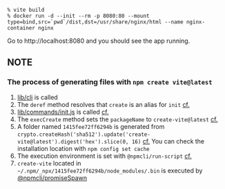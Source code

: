 ```console
% vite build
% docker run -d --init --rm -p 8080:80 --mount type=bind,src=`pwd`/dist,dst=/usr/share/nginx/html --name nginx-container nginx
```

Go to http://localhost:8080 and you should see the app running.

## NOTE

### The process of generating files with `npm create vite@latest`

1. [lib/cli](https://github.com/npm/cli/blob/6995303687ab59541b727bf611f73624d1829b6c/lib/cli/entry.js) is called
2. The `deref` method resolves that `create` is an alias for `init` [cf.](https://github.com/npm/cli/blob/6995303687ab59541b727bf611f73624d1829b6c/lib/npm.js#L22)
3. [lib/commands/init.js](https://github.com/npm/cli/blob/6995303687ab59541b727bf611f73624d1829b6c/lib/commands/init.js) is called [cf.](https://github.com/npm/cli/blob/6995303687ab59541b727bf611f73624d1829b6c/lib/npm.js#L21-L30)
4. The `execCreate` method sets the `packageName` to `create-vite@latest` [cf.](https://github.com/npm/cli/blob/6995303687ab59541b727bf611f73624d1829b6c/lib/commands/init.js#L115)
5. A folder named `1415fee72ff6294b` is generated from `crypto.createHash('sha512').update('create-vite@latest').digest('hex').slice(0, 16)` [cf.](https://github.com/npm/cli/blob/6995303687ab59541b727bf611f73624d1829b6c/workspaces/libnpmexec/lib/index.js#L229-L242) You can check the installation location with `npm config set cache`
6. The execution environment is set with `@npmcli/run-script` [cf.](https://github.com/npm/run-script/blob/ee922731fca64b9d403f8912114d2f5821c21408/lib/make-spawn-args.js#L6-L38)
7. `create-vite` located in `~/.npm/_npx/1415fee72ff6294b/node_modules/.bin` is executed by [@npmcli/promiseSpawn](https://github.com/npm/promise-spawn/blob/81de91de507d73e69813a96091ce9fdcd64dece7/lib/index.js#L10)
